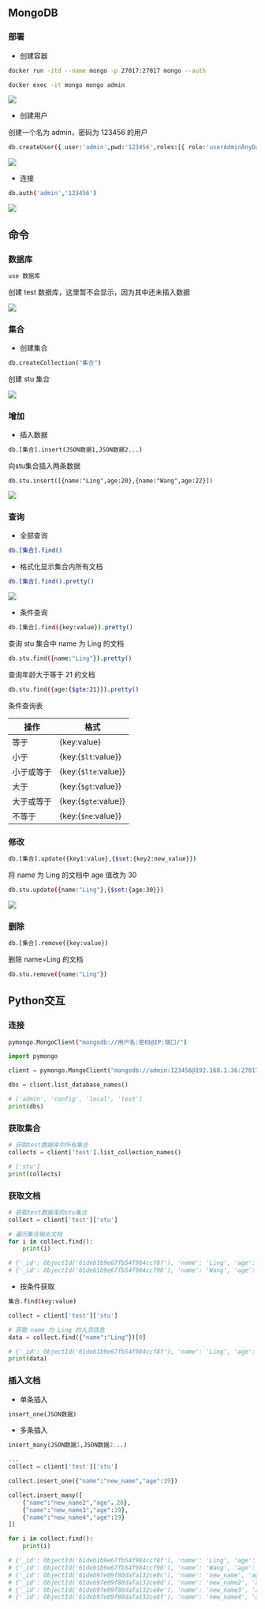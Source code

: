 ## MongoDB

### 部署

- 创建容器
  
```sh
docker run -itd --name mongo -p 27017:27017 mongo --auth 

docker exec -it mongo mongo admin
```

![](https://cdn.hurra.ltd/img/20220112183733.png)

- 创建用户

创建一个名为 admin，密码为 123456 的用户

```sh
db.createUser({ user:'admin',pwd:'123456',roles:[{ role:'userAdminAnyDatabase',db:'admin'},"readWriteAnyDatabase"]})
```

![](https://cdn.hurra.ltd/img/20220112183857.png)

- 连接

```sh
db.auth('admin','123456')
```

![](https://cdn.hurra.ltd/img/20220112184110.png)


## 命令

### 数据库

```sh
use 数据库
```

创建 test 数据库，这里暂不会显示，因为其中还未插入数据

![](https://cdn.hurra.ltd/img/20220112184225.png)


### 集合

- 创建集合

```sh
db.createCollection("集合")
```

创建 stu 集合

![](https://cdn.hurra.ltd/img/20220112184407.png)


### 增加

- 插入数据

```sh
db.[集合].insert(JSON数据1,JSON数据2...)
```

向stu集合插入两条数据

```
db.stu.insert([{name:"Ling",age:20},{name:"Wang",age:22}])
```

![](https://cdn.hurra.ltd/img/20220112184807.png)


### 查询

- 全部查询

```sh
db.[集合].find()
```

- 格式化显示集合内所有文档

```sh
db.[集合].find().pretty()
```

![](https://cdn.hurra.ltd/img/20220112185029.png)

- 条件查询

```sh
db.[集合].find({key:value}).pretty()
```

查询 stu 集合中 name 为 Ling 的文档

```sh
db.stu.find({name:"Ling"}).pretty()
```

查询年龄大于等于 21 的文档

```sh
db.stu.find({age:{$gte:21}}).pretty()
```

条件查询表

| 操作       | 格式                 |
| ---------- | -------------------- |
| 等于       | {key:value}          |
| 小于       | {key:{`$lt`:value}}  |
| 小于或等于 | {key:{`$lte`:value}} |
| 大于       | {key:{`$gt`:value}}  |
| 大于或等于 | {key:{`$gte`:value}} |
| 不等于     | {key:{`$ne`:value}}  |


### 修改

```sh
db.[集合].update({key1:value},{$set:{key2:new_value}})
```

将 name 为 Ling 的文档中 age 值改为 30


```sh
db.stu.update({name:"Ling"},{$set:{age:30}})
```
![](https://cdn.hurra.ltd/img/20220112185815.png)


### 删除

```sh
db.[集合].remove({key:value})
```

删除 name=Ling 的文档

```sh
db.stu.remove({name:"Ling"})
```

## Python交互


### 连接

```sh
pymongo.MongoClient("mongodb://用户名:密码@IP:端口/")
```

```py
import pymongo

client = pymongo.MongoClient("mongodb://admin:123456@192.168.1.36:27017/")

dbs = client.list_database_names()

# ['admin', 'config', 'local', 'test']
print(dbs)
```


### 获取集合

```py
# 获取test数据库中所有集合
collects = client['test'].list_collection_names()

# ['stu']
print(collects)
```


### 获取文档

```py
# 获取test数据库的stu集合
collect = client['test']['stu']

# 遍历集合输出文档
for i in collect.find():
    print(i)

# {'_id': ObjectId('61deb1b9e67fb54f984ccf8f'), 'name': 'Ling', 'age': 30.0}
# {'_id': ObjectId('61deb1b9e67fb54f984ccf90'), 'name': 'Wang', 'age': 22.0}
```

- 按条件获取

```sh
集合.find(key:value)
```

```py
collect = client['test']['stu']

# 获取 name 为 Ling 的人员信息
data = collect.find({"name":"Ling"})[0]

# {'_id': ObjectId('61deb1b9e67fb54f984ccf8f'), 'name': 'Ling', 'age': 30.0}
print(data)
```


### 插入文档

- 单条插入

```py
insert_one(JSON数据)
```

- 多条插入

```py
insert_many(JSON数据1,JSON数据2...)
```

```py
...
collect = client['test']['stu']

collect.insert_one({"name":"new_name","age":19})

collect.insert_many([
    {"name":"new_name2","age"，20},
    {"name":"new_name3","age":19},
    {"name":"new_name4","age":19}
])

for i in collect.find():
    print(i)

# {'_id': ObjectId('61deb1b9e67fb54f984ccf8f'), 'name': 'Ling', 'age': 30.0}
# {'_id': ObjectId('61deb1b9e67fb54f984ccf90'), 'name': 'Wang', 'age': 22.0}
# {'_id': ObjectId('61deb97e09f80dafa132ce8c'), 'name': 'new_name', 'age': 19}
# {'_id': ObjectId('61deb97e09f80dafa132ce8d'), 'name': 'new_name2', 'age': 20}
# {'_id': ObjectId('61deb97e09f80dafa132ce8e'), 'name': 'new_name3', 'age': 19}
# {'_id': ObjectId('61deb97e09f80dafa132ce8f'), 'name': 'new_name4', 'age': 19}
```




